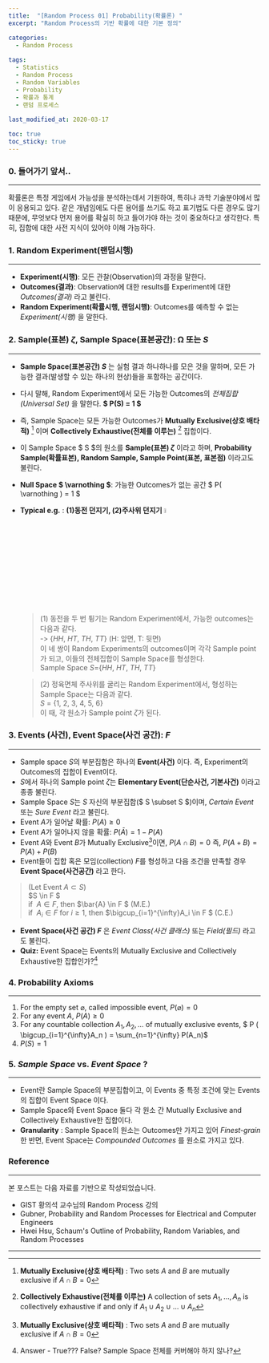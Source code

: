 ```yaml
---
title:  "[Random Process 01] Probability(확률론) "
excerpt: "Random Process의 기반 확률에 대한 기본 정의"

categories:
  - Random Process
  
tags:
  - Statistics
  - Random Process
  - Random Variables
  - Probability
  - 확률과 통계
  - 랜덤 프로세스
  
last_modified_at: 2020-03-17

toc: true
toc_sticky: true
---
```


### 0. **들어가기 앞서..**
---
확률론은 특정 게임에서 가능성을 분석하는데서 기원하여, 특히나 과학 기술분야에서 많이 응용되고 있다. 같은 개념임에도 다른 용어를 쓰기도 하고 표기법도 다른 경우도 많기 때문에, 무엇보다 먼저 용어를 확실히 하고 들어가야 하는 것이 중요하다고 생각한다. 특히, 집합에 대한 사전 지식이 있어야 이해 가능하다.   
   
   
### 1. Random Experiment(랜덤시행)
---
- **Experiment(시행)**: 모든 관찰(Observation)의 과정을 말한다.
- **Outcomes(결과)**: Observation에 대한 results를 Experiment에 대한 *Outcomes(결과)* 라고 불린다.
- **Random Experiment(확률시행, 랜덤시행)**: Outcomes를 예측할 수 없는 *Experiment(시행)* 을 말한다.   
   
   
   
### 2. Sample(표본) $\zeta$, Sample Space(표본공간): Ω 또는 $S$
---
- **Sample Space(표본공간) $S$** 는 실험 결과 하나하나를 모은 것을 말하며, 모든 가능한 결과(발생할 수 있는 하나의 현상)들을 포함하는 공간이다.
- 다시 말해, Random Experiment에서 모든 가능한 Outcomes의 *전체집합(Universal Set)* 을 말한다. **$ P(S) = 1 $** 
- 즉, Sample Space는 모든 가능한 Outcomes가 **Mutually Exclusive(상호 배타적)** [^ME] 이며 **Collectively Exhaustive(전체를 이루는)** [^CE] 집합이다.
- 이 Sample Space $ S $의 원소를 **Sample(표본) $\zeta$** 이라고 하며, **Probability Sample(확률표본), Random Sample, Sample Point(표본, 표본점)** 이라고도 불린다.
- **Null Space $ \varnothing $**: 가능한 Outcomes가 없는 공간 $ P( \varnothing ) = 1 $   
- **Typical e.g.** :  **(1)동전 던지기, (2)주사위 던지기**  <img src="https://image.flaticon.com/icons/svg/1715/1715535.svg" width="5%" height="5%" title="cointoss">
  > (1) 동전을 두 번 튕기는 Random Experiment에서, 가능한 outcomes는 다음과 같다.   
  > -> $\{HH,\ HT,\ TH,\ TT\}$ (H: 앞면, T: 뒷면)   
  > 이 네 쌍이 Random Experiments의 outcomes이며 각각 Sample point가 되고, 이들의 전체집합이 Sample Space를 형성한다.   
  > Sample Space $S =${$HH,\ HT,\ TH,\ TT$}   
  
  > (2) 정육면체 주사위를 굴리는 Random Experiment에서, 형성하는 Sample Space는 다음과 같다.   
  > $S$ = {1, 2, 3, 4, 5, 6}   
  > 이 때, 각 원소가 Sample point $\zeta$가 된다.   
   
[^ME]: **Mutually Exclusive(상호 배타적)** : Two sets $A$ and $B$ are mutually exclusive if $A\cap B=0$   
[^CE]: **Collectively Exhaustive(전체를 이루는)** A collection of sets $A_1,\ldots , A_n$ is collectively exhaustive if and only if $A_1\cup A_2 \cup \ldots \cup A_n$   
   
   
### 3. Events (사건), Event Space(사건 공간): $F$
---
- Sample space $S$의 부분집합은 하나의 **Event(사건)** 이다. 즉, Experiment의 Outcomes의 집합이 Event이다.
- $S$에서 하나의 Sample point $\zeta$는 **Elementary Event(단순사건, 기본사건)** 이라고 종종 불린다.
- Sample Space $S$는 $S$ 자신의 부분집합($ S \subset S $)이며, *Certain Event* 또는 *Sure Event* 라고 불린다.
- Event $A$가 일어날 확률: $P(A) \geq 0$
- Event $A$가 일어나지 않을 확률: $P(\bar{A}) = 1-P(A)$
- Event $A$와 Event $B$가 Mutually Exclusive[^ME]이면, $P(A \cap B) = 0$ 즉, $P(A+B) = P(A) + P(B)$
- Event들이 집합 혹은 모임(collection) $F$를 형성하고 다음 조건을 만족할 경우 **Event Space(사건공간)** 라고 한다.
> (Let Event $A \subset S$)   
> $S \in F $   
> if $\ A\in F$, then $\bar{A} \in F $ (M.E.)   
> if $\ A_i\in F$ for $i \ge 1$, then $\bigcup_{i=1}^{\infty}A_i  \in F $ (C.E.)   
- **Event Space(사건 공간) $F$** 은 *Event Class(사건 클래스)* 또는 *Field(필드)* 라고도 불린다.   
- **Quiz:** Event Space는 Events의 Mutually Exclusive and Collectively Exhaustive한 집합인가?[^Quiz]

[^Quiz]: Answer - True??? False? Sample Space 전체를 커버해야 하지 않나?
   
   
### 4. Probability Axioms
---
1. For the empty set $\varnothing$, called impossible event, $P(\varnothing)=0$
2. For any event $A$, $P(A) \geq 0$
3. For any countable collection $A_1, A_2, \ldots$ of mutually exclusive events, $ P ( \bigcup_{i=1}^{\infty}A_n ) = \sum_{n=1}^{\infty} P(A_n)$
4. $P(S) = 1$

### 5. *Sample Space* vs. *Event Space* ?
---
- Event란 Sample Space의 부분집합이고, 이 Events 중 특정 조건에 맞는 Events의 집합이 Event Space 이다.   
- Sample Space와 Event Space 둘다 각 원소 간 Mutually Exclusive and Collectively Exhaustive한 집합이다.
- **Granularity** : Sample Space의 원소는 Outcomes만 가지고 있어 *Finest-grain* 한 반면, Event Space는 *Compounded Outcomes* 를 원소로 가지고 있다.  
   
### Reference
---
본 포스트는 다음 자료를 기반으로 작성되었습니다.
- GIST 황의석 교수님의 Random Process 강의
- Gubner, Probability and Random Processes for Electrical and Computer Engineers   
- Hwei Hsu, Schaum's Outline of Probability, Random Variables, and Random Processes   
   
   
---
